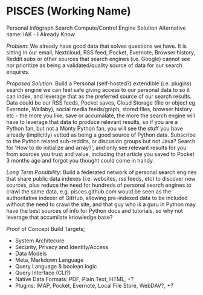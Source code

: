 # PISCES (Working Name)
Personal Infograph Search Compute/Control Engine Solution
Alternative name: IAK - I Already Know

*Problem*: We already have good data that solves questions we have. It is sitting in our email, Nextcloud, RSS feed, Pocket, Evernote, Browser history, Reddit subs or other sources that search engines (i.e. Google) cannot see nor prioritize as being a validated/quality source of data for our search enquires.

*Proposed Solution*: Build a Personal (self-hosted?) extendible (i.e. plugins) search engine we can feel safe giving access to our personal data to so it can index, and leverage that as the preferred source of our search results. Data could be our RSS feeds, Pocket saves, Cloud Storage (file or object eg Evernote, Wallaby), social media feeds/graph, stored files, browser history etc - the more you like, save or accumalate, the more the search engine will have to leverage that data to produce relevant results, so if you are a Python fan, but not a Monty Python fan, you will see the stuff you have already (implicitly) vetted as being a good source of Python data. Subscribe to the Python related sub-reddits, or discusion groups but not Java? Search for 'How to do initialize and array?', and only see relevant results for you from sources you trust and value, including that article you saved to Pocket 3 months ago and forgot you thought could come in handy.

*Long Term Possibility*: Build a federated network of personal search engines that share public data indexes (i.e. websites, rss feeds, etc) to discover new sources, plus reduce the need for hundreds of personal search engines to crawl the same data, e.g. pisces.github.com would be seen as the authoritative indexer of GitHub, allowing pre-indexed data to be included without the need to crawl the site, and that guy who is a guru in Python may have the best sources of info for Python docs and tutorials, so why not leverage that accumilate knowledge base?

Proof of Concept Build Targets;
 - System Architecure
 - Security, Privacy and Identity/Access 
 - Data Models
 - Meta, Markdown Language
 - Query Language & boolean logic
 - Query Interface (CLI?)
 - Native Data Formats: PDF, Plain Text, HTML, +?
 - Plugins: IMAP, Pocket, Evernote, Local File Store, WebDAV?, +?
